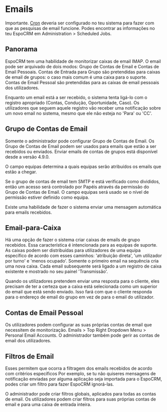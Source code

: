 # Emails

Importante. [Cron](https://github.com/espocrm/documentation/blob/master/administration/server-configuration.md#setup-a-crontab) deveria ser configurado no teu sistema para fazer com que as pesquisas de email funcione. Podes encontrar as informações no teu EspoCRM em Administration > Scheduled Jobs.

## Panorama

EspoCRM tem uma habilidade de monitorizar caixas de email IMAP. O email pode ser arquivado de dois modos: Grupo de Contas de Email e Contas de Email Pessoais. Contas de Entrada para Grupo são pretendidas para caixas de email de grupos: o caso mais comum é uma caixa para o suporte. Contas de Email Pessoal são pretendidas para as caixas de email pessoais dos utilizadores.

Enquanto um email está a ser recebido, o sistema tenta ligá-lo com o registro apropriado (Contas, Condução, Oportunidade, Caso). Os utilizadores que seguem aquele registro vão receber uma notificação sobre um novo email no sistema, mesmo que ele não esteja no 'Para' ou 'CC'.

## Grupo de Contas de Email

Somente o administrador pode configurar Grupo de Contas de Email. Os Grupo de Contas de Email podem ser usados para emails que estão a ser recebidos ou enviados. Enviar emails de contas de grupos está disponível desde a versão 4.9.0.

O campo equipas determina a quais equipas serão atribuídos os emails que estão a chegar. 

Se o grupo de contas de email tem SMTP e está verificado como divididos, então um acesso será controlado por Papéis através da permissão do Grupo de Contas de Email. O campo equipas será usado se o nível de permissão estiver definido como equipa.

Existe uma habilidade de fazer o sistema enviar uma mensagem automática para emails recebidos.

## Email-para-Caixa

Há uma opção de fazer o sistema criar caixas de emails de grupo recebidos. 
Essa característica é intencionada para as equipas de suporte. 
As caixas podem ser distribuídas para utilizadores de uma equipa específico de acordo com esses caminhos: 'atribuição direta', 'um utilizador por turno' e 'menos ocupado'. 
Somente o primeiro email na sequência cria uma nova caixa. 
Cada email subsequente será ligado a um registro de caixa existente e mostrado no seu painel 'Transmissão'.

Quando os utilizadores pretendem enviar uma resposta para o cliente, eles precisam de ter a certeza que a caixa está selecionada como um superior do email que está sendo enviado. Isso fará com que o cliente responda para o endereço de email do grupo em vez de para o email do utilizador.

## Contas de Email Pessoal

Os utilizadores podem configurar as suas próprias contas de email que necessitem de monitorização. Emails > Top Right Dropdown Menu > Personal Email Accounts. O administrador também pode gerir as contas de email dos utilizadores.

## Filtros de Email

Esses permitem que ocorra a filtragem dos emails recebidos de acordo com critérios específicos Por exemplo, se tu não quiseres mensagens de notificação enviadas por alguma aplicação seja importada para o EspoCRM, podes criar um filtro para fazer EspoCRM ignorá-las.

O administrador pode criar filtros globais, aplicados para todas as contas de email. Os utilizadores podem criar filtros para suas próprias contas de email e para uma caixa de entrada inteira.

